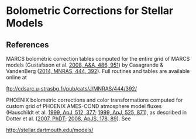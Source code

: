 # Bolometric Corrections for Stellar Models 

References
----------

MARCS bolometric correction tables computed for the entire grid of MARCS 
models (Gustafsson et al. [2008, A&A, 486, 951](http://adsabs.harvard.edu/abs/2008A%26A...486..951G)) 
by Casagrande & VandenBerg ([2014, MNRAS, 444, 392](http://adsabs.harvard.edu/abs/2014MNRAS.444..392C)). 
Full routines and tables are available online at

ftp://cdsarc.u-strasbg.fr/pub/cats/J/MNRAS/444/392/

PHOENIX bolometric corrections and color transformations computed for custom
grid of PHOENIX AMES-COND atmosphere model fluxes (Hauschildt et al. [1999,
ApJ, 512, 377](http://adsabs.harvard.edu/abs/1999ApJ...512..377H); [1999, ApJ,
525, 871](http://adsabs.harvard.edu/abs/1999ApJ...525..871H)), as described 
in Dotter et al. ([2007, PhDT](http://adsabs.harvard.edu/abs/2007PhDT........17D); 
[2008, ApJS, 178, 89](http://adsabs.harvard.edu/abs/2008ApJS..178...89D)). See

http://stellar.dartmouth.edu/models/

